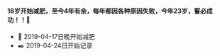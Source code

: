 #### 18岁开始减肥，至今4年有余，每年都因各种原因失败，今年23岁，誓必成功！！:punch:

* :running: 2019-04-17日晚开始减肥
* :black_nib: 2019-04-24日开始记录
